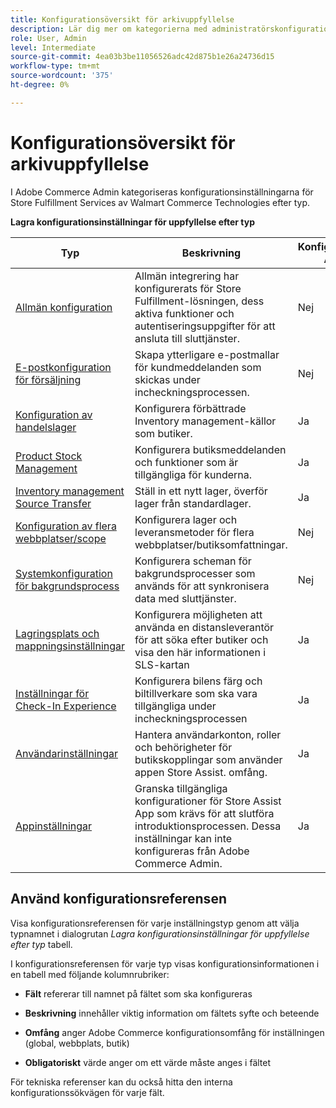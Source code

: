 ```yaml
---
title: Konfigurationsöversikt för arkivuppfyllelse
description: Lär dig mer om kategorierna med administratörskonfigurationsinställningar som finns för Store-lösningen och hur de är konfigurerade.
role: User, Admin
level: Intermediate
source-git-commit: 4ea03b3be11056526adc42d875b1e26a24736d15
workflow-type: tm+mt
source-wordcount: '375'
ht-degree: 0%

---
```


# Konfigurationsöversikt för arkivuppfyllelse

I Adobe Commerce Admin kategoriseras konfigurationsinställningarna för Store Fulfillment Services av Walmart Commerce Technologies efter typ.

**Lagra konfigurationsinställningar för uppfyllelse efter typ**

| **Typ** | **Beskrivning** | **Konfigurerbar API** |
|--------------------------------------------------------------------------|--------------------------------------------------------------------------------------------------------------------------------------------------------------------------|----------------------|
| [Allmän konfiguration](enable-general.md) | Allmän integrering har konfigurerats för Store Fulfillment-lösningen, dess aktiva funktioner och autentiseringsuppgifter för att ansluta till sluttjänster. | Nej |
| [E-postkonfiguration för försäljning](sales-emails.md) | Skapa ytterligare e-postmallar för kundmeddelanden som skickas under incheckningsprocessen. | Nej |
| [Konfiguration av handelslager](merchant-store-configuration.md) | Konfigurera förbättrade Inventory management-källor som butiker. | Ja |
| [Product Stock Management](product-stock.md) | Konfigurera butiksmeddelanden och funktioner som är tillgängliga för kunderna. | Ja |
| [Inventory management Source Transfer](inventory-stock-transfer.md) | Ställ in ett nytt lager, överför lager från standardlager. | Ja |
| [Konfiguration av flera webbplatser/scope](multi-site-and-scope-config.md) | Konfigurera lager och leveransmetoder för flera webbplatser/butiksomfattningar. | Nej |
| [Systemkonfiguration för bakgrundsprocess](background-processes.md) | Konfigurera scheman för bakgrundsprocesser som används för att synkronisera data med sluttjänster. | Nej |
| [Lagringsplats och mappningsinställningar](store-location-map-provider-setup.md) | Konfigurera möjligheten att använda en distansleverantör för att söka efter butiker och visa den här informationen i SLS-kartan | Ja |
| [Inställningar för Check-In Experience](store-location-map-provider-setup.md) | Konfigurera bilens färg och biltillverkare som ska vara tillgängliga under incheckningsprocessen | Ja |
| [Användarinställningar](user-setup.md) | Hantera användarkonton, roller och behörigheter för butikskopplingar som använder appen Store Assist. omfång. | Ja |
| [Appinställningar](app-setup.md) | Granska tillgängliga konfigurationer för Store Assist App som krävs för att slutföra introduktionsprocessen. Dessa inställningar kan inte konfigureras från Adobe Commerce Admin. | Ja |


## Använd konfigurationsreferensen

Visa konfigurationsreferensen för varje inställningstyp genom att välja typnamnet i dialogrutan _Lagra konfigurationsinställningar för uppfyllelse efter typ_ tabell.

I konfigurationsreferensen för varje typ visas konfigurationsinformationen i en tabell med följande kolumnrubriker:

- **Fält** refererar till namnet på fältet som ska konfigureras

- **Beskrivning** innehåller viktig information om fältets syfte och beteende

- **Omfång** anger Adobe Commerce konfigurationsomfång för inställningen (global, webbplats, butik)

- **Obligatoriskt** värde anger om ett värde måste anges i fältet

För tekniska referenser kan du också hitta den interna konfigurationssökvägen för varje fält.

